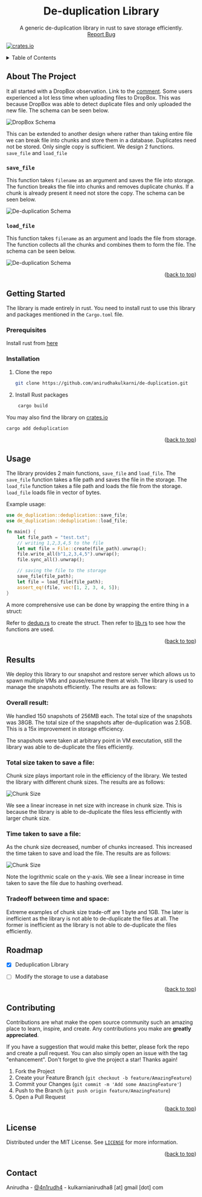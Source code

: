 <div align="center">
 <!-- #readme-top -->
 
 <a name="readme-top"></a>
<h1 align="center">De-duplication Library</h1>
  <p align="center">
    A generic de-duplication library in rust to save storage efficiently. 
    <br />
    <!-- <a href="https://github.com/github_username/repo_name"><strong>Explore the docs »</strong></a> -->
    <!-- <br />
    <br />
    <a href="https://github.com/github_username/repo_name">View Demo</a>
    · -->
    <a href="https://github.com/anirudhakulkarni/de-duplication/issues">Report Bug</a>
    
  </p>
</div>

[![crates.io](https://img.shields.io/crates/v/deduplication.svg)](https://crates.io/crates/deduplication)

<!-- TABLE OF CONTENTS -->
<details>
  <summary>Table of Contents</summary>
  <ol>
    <li>
      <a href="#about-the-project">About The Project</a>
    </li>
    <li>
      <a href="#getting-started">Getting Started</a>
      <ul>
        <li><a href="#prerequisites">Prerequisites</a></li>
        <li><a href="#installation">Installation</a></li>
      </ul>
    </li>
    <li><a href="#usage">Usage</a></li>
    <li><a href="#usage">Result</a></li>
    <li><a href="#roadmap">Roadmap</a></li>
    <li><a href="#contributing">Contributing</a></li>
    <li><a href="#license">License</a></li>
    <li><a href="#contact">Contact</a></li>
  </ol>
</details>



<!-- ABOUT THE PROJECT -->
## About The Project

<!-- crates.io badge -->

It all started with a DropBox observation. Link to the [comment](http://paranoia.dubfire.net/2011/04/how-dropbox-sacrifices-user-privacy-for.html?showComment=1302661727678). Some users experienced a lot less time when uploading files to DropBox. This was because DropBox was able to detect duplicate files and only uploaded the new file. The schema can be seen below.

<!-- insert image here -->
![DropBox Schema](
    assets/dropbox.png
)

This can be extended to another design where rather than taking entire file we can break file into chunks and store them in a database. Duplicates need not be stored. Only single copy is sufficient. We design 2 functions. `save_file` and `load_file`

### `save_file`
This function takes `filename` as an argument and saves the file into storage. The function breaks the file into chunks and removes duplicate chunks. If a chunk is already present it need not store the copy.
The schema can be seen below.

<!-- insert image here -->
![De-duplication Schema](
    assets/save_file.png
)



### `load_file`
This function takes `filename` as an argument and loads the file from storage. The function collects all the chunks and combines them to form the file. The schema can be seen below.

<!-- insert image here -->
![De-duplication Schema](
    assets/load_file.png
)



<p align="right">(<a href="#readme-top">back to top</a>)</p>



<!-- GETTING STARTED -->
## Getting Started

The library is made entirely in rust. You need to install rust to use this library and packages mentioned in the `Cargo.toml` file.
### Prerequisites

Install rust from [here](https://www.rust-lang.org/tools/install)

### Installation

1. Clone the repo
   ```sh
   git clone https://github.com/anirudhakulkarni/de-duplication.git
   ```
2. Install Rust packages
   ```sh
    cargo build
    ```

You may also find the library on [crates.io](https://crates.io/crates/deduplication)
```sh
cargo add deduplication
```

<p align="right">(<a href="#readme-top">back to top</a>)</p>



<!-- USAGE EXAMPLES -->
## Usage

The library provides 2 main functions, `save_file` and `load_file`. The `save_file` function takes a file path and saves the file in the storage. The `load_file` function takes a file path and loads the file from the storage. `load_file` loads file in vector of bytes. 

Example usage:

```rust
use de_duplication::deduplication::save_file;
use de_duplication::deduplication::load_file;

fn main() {
    let file_path = "test.txt";
    // writing 1,2,3,4,5 to the file
    let mut file = File::create(file_path).unwrap();
    file.write_all(b"1,2,3,4,5").unwrap();
    file.sync_all().unwrap();

    // saving the file to the storage
    save_file(file_path);
    let file = load_file(file_path);
    assert_eq!(file, vec![1, 2, 3, 4, 5]);
}
```

A more comprehensive use can be done by wrapping the entire thing in a struct:

Refer to 
[dedup.rs](
    https://github.com/anirudhakulkarni/Live-Snapshot/blob/main/src/vmm/src/dedup.rs
)
to create the struct. Then refer to
[lib.rs](
    https://github.com/anirudhakulkarni/Live-Snapshot/blob/main/src/vmm/src/lib.rs
) to see how the functions are used.


<p align="right">(<a href="#readme-top">back to top</a>)</p>


## Results

We deploy this library to our snapshot and restore server which allows us to spawn multiple VMs and pause/resume them at wish. The library is used to manage the snapshots efficiently. The results are as follows:

### Overall result:

We handled 150 snapshots of 256MB each. The total size of the snapshots was 38GB. The total size of the snapshots after de-duplication was 2.5GB. This is a 15x improvement in storage efficiency.

The snapshots were taken at arbitrary point in VM executation, still the library was able to de-duplicate the files efficiently.

### Total size taken to save a file:

Chunk size plays important role in the efficiency of the library. We tested the library with different chunk sizes. The results are as follows:

![Chunk Size](
    assets/size_benchmark.png
)

We see a linear increase in net size with increase in chunk size. This is because the library is able to de-duplicate the files less efficiently with larger chunk size. 

### Time taken to save a file:

As the chunk size decreased, number of chunks increased. This increased the time taken to save and load the file. The results are as follows:

![Chunk Size](
    assets/time_bench.png
)

Note the logrithmic scale on the y-axis. We see a linear increase in time taken to save the file due to hashing overhead.


### Tradeoff between time and space:

Extreme examples of chunk size trade-off are 1 byte and 1GB. The later is inefficient as the library is not able to de-duplicate the files at all. The former is inefficient as the library is not able to de-duplicate the files efficiently.



<!-- ROADMAP -->
## Roadmap

- [x] Deduplication Library
- [ ] Modify the storage to use a database


<p align="right">(<a href="#readme-top">back to top</a>)</p>



<!-- CONTRIBUTING -->
## Contributing

Contributions are what make the open source community such an amazing place to learn, inspire, and create. Any contributions you make are **greatly appreciated**.

If you have a suggestion that would make this better, please fork the repo and create a pull request. You can also simply open an issue with the tag "enhancement".
Don't forget to give the project a star! Thanks again!

1. Fork the Project
2. Create your Feature Branch (`git checkout -b feature/AmazingFeature`)
3. Commit your Changes (`git commit -m 'Add some AmazingFeature'`)
4. Push to the Branch (`git push origin feature/AmazingFeature`)
5. Open a Pull Request

<p align="right">(<a href="#readme-top">back to top</a>)</p>



<!-- LICENSE -->
## License

Distributed under the MIT License. See 
[`LICENSE`](
    LICENSE
) for more information.

<p align="right">(<a href="#readme-top">back to top</a>)</p>



<!-- CONTACT -->
## Contact

Anirudha - [@4n1rudh4](https://twitter.com/4n1rudh4) - kulkarnianirudha8 [at] gmail [dot] com





